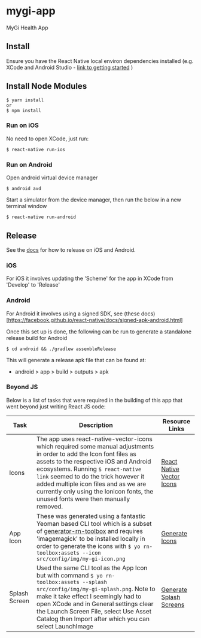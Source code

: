 # mygi-app
MyGi Health App

## Install

Ensure you have the React Native local environ dependencies installed (e.g. XCode and Android Studio - [link to getting started](https://facebook.github.io/react-native/docs/getting-started.html) )

## Install Node Modules

```
$ yarn install
or
$ npm install
```

### Run on iOS

No need to open XCode, just run:

```
$ react-native run-ios
```

### Run on Android

Open android virtual device manager

```
$ android avd
```

Start a simulator from the device manager, then run the below in a new terminal window

```
$ react-native run-android
```

## Release

See the [docs](https://facebook.github.io/react-native/docs/running-on-device.html#building-your-app-for-production) for how to release on iOS and Android.

### iOS

For iOS it involves updating the 'Scheme' for the app in XCode from 'Develop' to 'Release'

### Android

For Android it involves using a signed SDK, see (these docs)[https://facebook.github.io/react-native/docs/signed-apk-android.html]

Once this set up is done, the following can be run to generate a standalone release build for Android

```
$ cd android && ./gradlew assembleRelease
```

This will generate a release apk file that can be found at:

- android > app > build > outputs > apk


### Beyond JS

Below is a list of tasks that were required in the building of this app that went beyond just writing React JS code:

| Task          | Description           | Resource Links  |
| ------------- | --------------------- | ---- |
| Icons         | The app uses react-native-vector-icons which required some manual adjustments in order to add the Icon font files as assets to the respective iOS and Android ecosystems. Running `$ react-native link` seemed to do the trick however it added multiple icon files and as we are currently only using the Ionicon fonts, the unused fonts were then manually removed. | [React Native Vector Icons](https://github.com/oblador/react-native-vector-icons) |
| App Icon | These was generated using a fantastic Yeoman based CLI tool which is a subset of  [generator-rn-toolbox](https://github.com/bamlab/generator-rn-toolbox) and requires 'imagemagick' to be installed locally in order to generate the icons with `$ yo rn-toolbox:assets --icon src/config/img/my-gi-icon.png` | [Generate Icons](https://github.com/bamlab/generator-rn-toolbox/blob/master/generators/assets/README.md) |
| Splash Screen | Used the same CLI tool as the App Icon but with command `$ yo rn-toolbox:assets --splash src/config/img/my-gi-splash.png`. Note to make it take effect I seemingly had to open XCode and in General settings clear the Launch Screen File, select Use Asset Catalog then Import after which you can select LaunchImage | [Generate Splash Screens](https://github.com/bamlab/generator-rn-toolbox/blob/master/generators/assets/README.md) |
